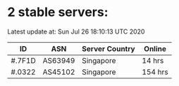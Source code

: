 # 2 stable servers:

Latest update at: Sun Jul 26 18:10:13 UTC 2020

| ID | ASN | Server Country | Online |
| -- | --- | -------------- | ------ |
| #.7F1D | AS63949 | Singapore | 14 hrs |
| #.0322 | AS45102 | Singapore | 154 hrs |

